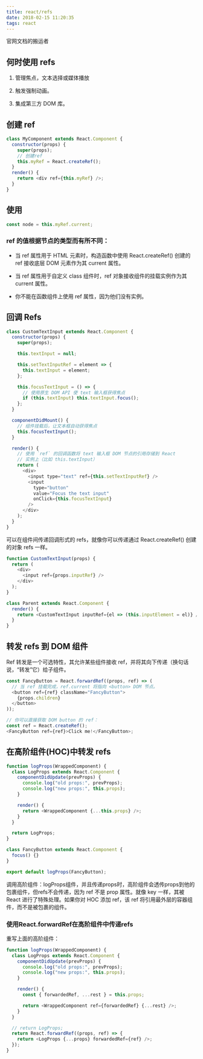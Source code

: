 ```yaml
---
title: react/refs
date: 2018-02-15 11:20:35
tags: react
---
```


官网文档的搬运者

## 何时使用 refs

1. 管理焦点，文本选择或媒体播放

2. 触发强制动画。

3. 集成第三方 DOM 库。

## 创建 ref

```javascript
class MyComponent extends React.Component {
  constructor(props) {
    super(props);
    // 创建ref
    this.myRef = React.createRef();
  }
  render() {
    return <div ref={this.myRef} />;
  }
}
```

## 使用

```javascript
const node = this.myRef.current;
```

### ref 的值根据节点的类型而有所不同：

- 当 ref 属性用于 HTML 元素时，构造函数中使用 React.createRef() 创建的 ref 接收底层 DOM 元素作为其 current 属性。

- 当 ref 属性用于自定义 class 组件时，ref 对象接收组件的挂载实例作为其 current 属性。

- 你不能在函数组件上使用 ref 属性，因为他们没有实例。

## 回调 Refs

```javascript
class CustomTextInput extends React.Component {
  constructor(props) {
    super(props);

    this.textInput = null;

    this.setTextInputRef = element => {
      this.textInput = element;
    };

    this.focusTextInput = () => {
      // 使用原生 DOM API 使 text 输入框获得焦点
      if (this.textInput) this.textInput.focus();
    };
  }

  componentDidMount() {
    // 组件挂载后，让文本框自动获得焦点
    this.focusTextInput();
  }

  render() {
    // 使用 `ref` 的回调函数将 text 输入框 DOM 节点的引用存储到 React
    // 实例上（比如 this.textInput）
    return (
      <div>
        <input type="text" ref={this.setTextInputRef} />
        <input
          type="button"
          value="Focus the text input"
          onClick={this.focusTextInput}
        />
      </div>
    );
  }
}
```

可以在组件间传递回调形式的 refs，就像你可以传递通过 React.createRef() 创建的对象 refs 一样。

```javascript
function CustomTextInput(props) {
  return (
    <div>
      <input ref={props.inputRef} />
    </div>
  );
}

class Parent extends React.Component {
  render() {
    return <CustomTextInput inputRef={el => (this.inputElement = el)} />;
  }
}
```

## 转发 refs 到 DOM 组件

Ref 转发是一个可选特性，其允许某些组件接收 ref，并将其向下传递（换句话说，“转发”它）给子组件。

```javascript
const FancyButton = React.forwardRef((props, ref) => (
  // 当 ref 挂载完成，ref.current 将指向 <button> DOM 节点。
  <button ref={ref} className="FancyButton">
    {props.children}
  </button>
));

// 你可以直接获取 DOM button 的 ref：
const ref = React.createRef();
<FancyButton ref={ref}>Click me!</FancyButton>;
```

## 在高阶组件(HOC)中转发 refs

```javascript
function logProps(WrappedComponent) {
  class LogProps extends React.Component {
    componentDidUpdate(prevProps) {
      console.log("old props:", prevProps);
      console.log("new props:", this.props);
    }

    render() {
      return <WrappedComponent {...this.props} />;
    }
  }

  return LogProps;
}

class FancyButton extends React.Component {
  focus() {}
}

export default logProps(FancyButton);
```

调用高阶组件：logProps组件，并且传递props时，高阶组件会透传props到他的包裹组件，但refs不会传递，因为 ref 不是 prop 属性。就像 key 一样，其被 React 进行了特殊处理。如果你对 HOC 添加 ref，该 ref 将引用最外层的容器组件，而不是被包裹的组件。

### 使用React.forwardRef在高阶组件中传递refs

重写上面的高阶组件：

```javascript
function logProps(WrappedComponent) {
  class LogProps extends React.Component {
    componentDidUpdate(prevProps) {
      console.log("old props:", prevProps);
      console.log("new props:", this.props);
    }

    render() {
      const { forwardedRef, ...rest } = this.props;

      return <WrappedComponent ref={forwardedRef} {...rest} />;
    }
  }

  // return LogProps;
  return React.forwardRef((props, ref) => {
    return <LogProps {...props} forwardedRef={ref} />;
  });
}
```
